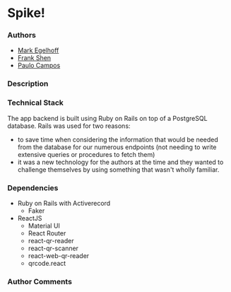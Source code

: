# Spike!

### Authors

- [Mark Egelhoff](https://github.com/teksts)  
- [Frank Shen](https://github.com/Xcesion)
- [Paulo Campos](https://github.com/PauloCamposFilho)

### Description

### Technical Stack

The app backend is built using Ruby on Rails on top of a PostgreSQL database. Rails was used for two reasons: 
- to save time when considering the information that would be needed from the database for our numerous endpoints (not needing to write extensive queries or procedures to fetch them)
- it was a new technology for the authors at the time and they wanted to challenge themselves by using something that wasn't wholly familiar.

### Dependencies

- Ruby on Rails with Activerecord
  - Faker
- ReactJS
  - Material UI
  - React Router
  - react-qr-reader
  - react-qr-scanner
  - react-web-qr-reader
  - qrcode.react

### Author Comments